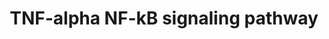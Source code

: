 ---
annotations:
- id: PW:0000233
  parent: regulatory pathway
  type: Pathway Ontology
  value: tumor necrosis factor mediated signaling pathway
authors:
- A.Pandey
- MaintBot
- Ddigles
- Eweitz
citedin:
- link: PMC7645421
- link: PMC3650681
description: ''
last-edited: 2021-05-16
organisms:
- Rattus norvegicus
redirect_from:
- /index.php/Pathway:WP457
- /instance/WP457
revision: null
schema-jsonld:
- '@context': https://schema.org/
  '@id': https://wikipathways.github.io/pathways/WP457.html
  '@type': Dataset
  creator:
    '@type': Organization
    name: WikiPathways
  description: ''
  keywords:
  - Actl6a
  - Akap8
  - Akt1
  - Akt2
  - Alpl
  - Azi2
  - BCL7A
  - Bag4
  - Bcl3
  - Birc2
  - Birc3
  - Btrc
  - CASP10
  - CDC34
  - COMMD1
  - Capn3
  - Casp2
  - Casp3
  - Casp7
  - Casp8
  - Casp8ap2
  - Cav1
  - Cd3eap
  - Cdc37
  - Cflar
  - Chuk
  - Cops3
  - Cradd
  - Crebbp
  - Csnk2a1
  - Csnk2a2
  - Csnk2b
  - Cul1
  - Cyld
  - Dap
  - Ddx3x
  - Dpf2
  - Fadd
  - Faf1
  - Fancd2
  - Fbl
  - Fbxw11
  - Fkbp5
  - Flna
  - G3bp2
  - Gab1
  - Gene
  - Gene Symbol
  - Glg1
  - Gnb2l1
  - Gsk3b
  - Gtf2i
  - HIST3H3
  - Hdac1
  - Hdac2
  - Hdac6
  - Hsp90aa1
  - Hsp90ab1
  - Hspb1
  - IQGAP2
  - Ikbkap
  - Ikbkb
  - Ikbke
  - Ikbkg
  - KTN1
  - Kcnq1
  - Kpna2
  - Kpna3
  - Kpna6
  - LOC681193
  - LOC685179
  - Lrpprc
  - MAP3K7IP1
  - Map2k5
  - Map3k1
  - Map3k14
  - Map3k2
  - Map3k3
  - Map3k7ip2
  - Map3k8
  - Mark2
  - Mcm5
  - Mcm7
  - Mtif2
  - NALP4
  - Nfkb1
  - Nfkb2
  - Nfkbia
  - Nfkbib
  - Nfkbie
  - Nfkbiz
  - Nkiras1
  - Nkiras2
  - Nr2c2
  - Nsmaf
  - PEG3
  - POLR1D
  - POLRY2H
  - PPP1R13L
  - Papola
  - Pdcd2
  - Pebp1
  - Pfdn2
  - Pias3
  - Pkn1
  - Pml
  - Polr1a
  - Polr1b
  - Polr1c
  - Polr1e
  - Ppp2ca
  - Prkaca
  - Prkcz
  - Psmb5
  - Psmc1
  - Psmc2
  - Psmc3
  - Psmd1
  - Psmd12
  - Psmd13
  - Psmd3
  - Psmd6
  - Psmd7
  - Ptk2
  - Ptpn11
  - RELB
  - RGD1309922
  - RGD1561333
  - RGD1561988
  - RPL6
  - RPS13
  - Rasal2
  - Rel
  - Rela
  - Ripk1
  - Ripk2
  - Ripk3
  - Rnf216
  - Rnf25
  - Rpl30
  - Rpl4
  - Rps11
  - Rps6ka5
  - Rps6kb1
  - SKP1A
  - SUMO1
  - Smarca4
  - Smarcb1
  - Smarcc1
  - Smarce1
  - Src
  - Stat1
  - TAB3
  - TBKBP1
  - TNFAIP3
  - TRAF1
  - TRAF5
  - TXLNA
  - Tank
  - Tbk1
  - Tifa
  - Tnf
  - Tnfrsf11a
  - Tnfrsf1a
  - Tnfrsf1b
  - Tnfrsf8
  - Tnip1
  - Tnip2
  - Tradd
  - Traf2
  - Traf3
  - Traf4
  - Traf6
  - Traip
  - Trpc4ap
  - UBCH5C
  - Ube2d2
  - Ube2i
  - Unc5cl
  - Usp11
  - Usp2
  - Wdr68
  - YWHAQ
  - Ywhab
  - Ywhae
  - Ywhag
  - Ywhah
  - Ywhaz
  - Zfand5
  license: CC0
  name: TNF-alpha NF-kB signaling pathway
seo: CreativeWork
title: TNF-alpha NF-kB signaling pathway
wpid: WP457
---